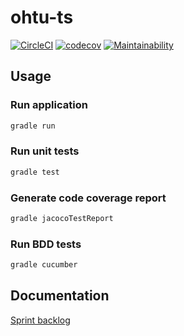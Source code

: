 # ohtu-ts

[![CircleCI](https://circleci.com/gh/joonashak/ohtu-ts.svg?style=svg)](https://circleci.com/gh/joonashak/ohtu-ts)
[![codecov](https://codecov.io/gh/joonashak/ohtu-ts/branch/master/graph/badge.svg)](https://codecov.io/gh/joonashak/ohtu-ts)
[![Maintainability](https://api.codeclimate.com/v1/badges/ab2398877100ad796899/maintainability)](https://codeclimate.com/github/joonashak/ohtu-ts/maintainability)

## Usage

### Run application

```bash
gradle run
```

### Run unit tests

```bash
gradle test
```

### Generate code coverage report

```bash
gradle jacocoTestReport
```

### Run BDD tests

```bash
gradle cucumber
```

## Documentation

[Sprint backlog](https://docs.google.com/spreadsheets/d/1Ac3qACtyknZ2TekVcMgAAftpzhx3A5oApzwwDwFgvnk/edit#gid=7)
